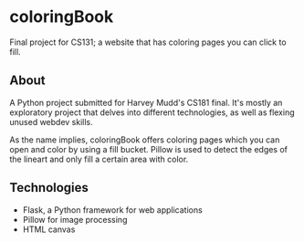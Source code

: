 # coloringBook
Final project for CS131; a website that has coloring pages you can click to fill.

## About
A Python project submitted for Harvey Mudd's CS181 final. It's mostly an exploratory project that delves into different technologies, as well as flexing unused webdev skills. 

As the name implies, coloringBook offers coloring pages which you can open and color by using a fill bucket. Pillow is used to detect the edges of the lineart and only fill a certain area with color. 

## Technologies
* Flask, a Python framework for web applications
* Pillow for image processing
* HTML canvas
